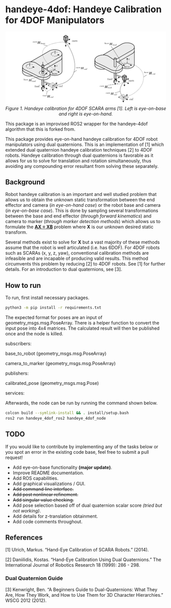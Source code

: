 # handeye-4dof: Handeye Calibration for 4DOF Manipulators

<p align="center">
<img src="images/scara.png" alt>
<br>
<em> Figure 1. Handeye calibration for 4DOF SCARA arms [1]. Left is eye-on-base and right is eye-on-hand. </em>
</p>

This package is an improvised ROS2 wrapper for the handeye-4dof algorithm that this is forked from.

This package provides eye-on-hand handeye calibration for 4DOF robot manipulators using dual quaternions. This is an implementation of [1] which extended dual quaternion handeye calibration techniques [2] to 4DOF robots. Handeye calibration through dual quaternions is favorable as it allows for us to solve for translation and rotation simultaneously, thus avoiding any compounding error resultant from solving these separately.
## Background

Robot handeye calibration is an important and well studied problem that allows us to obtain the unknown static transformation between the end effector and camera (*in eye-on-hand case*) or the robot base and camera (*in eye-on-base case*). This is done by sampling several transformations between the base and end effector (*through forward kinematics*) and camera to marker (*through marker detection methods*) which allows us to formulate the [**AX = XB**](https://en.wikipedia.org/wiki/Hand_eye_calibration_problem) problem where **X** is our unknown desired static transform.

Several methods exist to solve for **X** but a vast majority of these methods assume that the robot is well articulated (i.e. has 6DOF). For 4DOF robots such as SCARAs (x, y, z, yaw), conventional calibration methods are infeasible and are incapable of producing valid results. This method circumvents this problem by reducing [2] to 4DOF robots. See [1] for further details. For an introduction to dual quaternions, see [3].

## How to run
To run, first install necessary packages.
```bash
python3 -m pip install -r requirements.txt
```
The expected format for poses are an input of geometry_msgs.msg.PoseArray. There is a helper function to convert the input pose into 4x4 matrices. The calculated result will then be published once and the node is killed.

subscribers:

base_to_robot (geometry_msgs.msg.PoseArray)

camera_to_marker (geometry_msgs.msg.PoseArray)

publishers:

calibrated_pose (geometry_msgs.msg.Pose)

services:


Afterwards, the node can be run by running the command shown below. 

```bash
colcon build --symlink-install && . install/setup.bash
ros2 run handeye_4dof_ros2 handeye_4dof_node
```

## TODO
If you would like to contribute by implementing any of the tasks below or you spot an error in the existing code base, feel free to submit a pull request!

- Add eye-on-base functionality **(major update)**.
- Improve README documentation.
- Add ROS capabilities.
- Add graphical visualizations / GUI.
- ~~Add command line interface.~~
- ~~Add post nonlinear refinement.~~
- ~~Add singular value checking.~~
- Add pose selection based off of dual quaternion scalar score *(tried but not working)*.
- Add details for z-translation obtainment.
- Add code comments throughout.

## References
[1] Ulrich, Markus. “Hand-Eye Calibration of SCARA Robots.” (2014).

[2] Daniilidis, Kostas. “Hand-Eye Calibration Using Dual Quaternions.” The International Journal of Robotics Research 18 (1999): 286 - 298.

### Dual Quaternion Guide
[3] Kenwright, Ben. “A Beginners Guide to Dual-Quaternions: What They Are, How They Work, and How to Use Them for 3D Character Hierarchies.” WSCG 2012 (2012).



